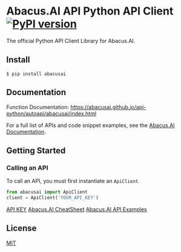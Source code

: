 Abacus.AI API Python API Client [![PyPI version](https://badge.fury.io/py/abacusai.svg)](https://badge.fury.io/py/abacusai)
============

The official Python API Client Library for Abacus.AI.

## Install

```console
$ pip install abacusai
```

## Documentation

Function Documentation: https://abacusai.github.io/api-python/autoapi/abacusai/index.html

For a full list of APIs and code snippet examples, see the [Abacus.AI Documentation](https://abacus.ai/app/help/ref/overview).

## Getting Started

### Calling an API

To call an API, you must first instantiate an `ApiClient`.

```python
from abacusai import ApiClient
client = ApiClient('YOUR_API_KEY')
```

[API KEY](https://abacus.ai/app/profile/apikey)
[Abacus.AI CheatSheet](https://github.com/abacusai/api-python/blob/main/examples/CheatSheet.md)
[Abacus.AI API Examples](https://github.com/abacusai/api-python/blob/main/examples)

## License
[MIT](https://github.com/abacusai/api-python/blob/main/LICENSE)
